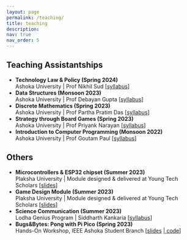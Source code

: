 ```yaml
---
layout: page
permalink: /teaching/
title: teaching
description: 
nav: true
nav_order: 5
---
```


## Teaching Assistantships

- **Technology Law & Policy (Spring 2024)**<br/>
  Ashoka University | Prof Nikhil Sud [[syllabus](../assets/pdf/techlaw.pdf)]
- **Data Structures (Monsoon 2023)**<br/>
  Ashoka University | Prof Debayan Gupta [[syllabus](../assets/pdf/DataStructures.pdf)] 
- **Discrete Mathematics (Spring 2023)**<br/>
  Ashoka University | Prof Partha Pratim Das [[syllabus](../assets/pdf/DiscreteMathematics.pdf)] 
- **Strategy through Board Games (Spring 2023)**<br/>
  Ashoka University | Prof Priyank Narayan [[syllabus](../assets/pdf/STBG.pdf)] 
- **Introduction to Computer Programming (Monsoon 2022)**<br/>
  Ashoka University | Prof Goutam Paul [[syllabus](../assets/pdf/ICP.pdf)] 

## Others

- **Microcontrollers & ESP32 chipset (Summer 2023)**<br/>
  Plaksha University | Module designed & delivered at Young Tech Scholars [[slides](../assets/pdf/Microcontroller.pdf)]
- **Game Design Module (Summer 2023)**<br/>
  Plaksha University | Module designed & delivered at Young Tech Scholars [[slides](../assets/pdf/GameDesign.pdf)]
- **Science Communication (Summer 2023)**<br/>
  Lodha Genius Program | Siddharth Kankaria [[syllabus](../assets/pdf/ScienceComm.pdf)] 
- **Bugs&Bytes: Pong with Pi Pico (Spring 2023)**<br/>
  Hands-On Workshop, IEEE Ashoka Student Branch [[slides](../assets/pdf/PiPong.pdf) [| code](https://github.com/bhumikamittal7/Python-Projects/blob/main/picopong.py)]

<!-- ## Talks and Workshops

- **Number Theoretic Transform: Implementation Issues**<br/>
  Workshop on Lattice-based Post-quantum Cryptography 2024
- **PySci: Introdction to Computational STEM (Monsoon 2023)**<br/>
  Hands-On Workshop, IEEE Ashoka Student Branch
- **Existence of Balanced Generalized De Bruijn Sequences (Spring 2022)**<br/>
  Department of Mathematics Colloquium [[video](https://www.youtube.com/watch?v=loDKHJ98rWM&list=PLaTCrA79FLSxwfBlJCTS9-YKd7N7h9Ejl)] -->
